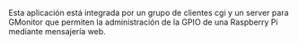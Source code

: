 Esta aplicación está integrada por un grupo de clientes cgi y un server para GMonitor que permiten la administración de la GPIO de una Raspberry Pi mediante mensajería web.